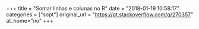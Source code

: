 +++
title = "Somar linhas e colunas no R"
date = "2018-01-19 10:58:17"
categories = ["sopt"]
original_url = "https://pt.stackoverflow.com/q/270357"
at_home="no"
+++

